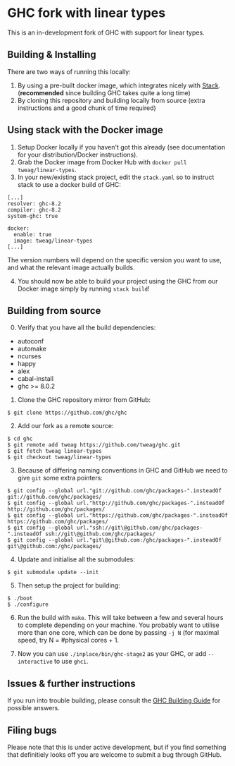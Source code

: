 # GHC fork with linear types

This is an in-development fork of GHC with support for linear types.

## Building & Installing

There are two ways of running this locally:

1. By using a pre-built docker image, which integrates nicely
   with [Stack](https://www.haskellstack.org/). (**recommended** since
   building GHC takes quite a long time)
2. By cloning this repository and building locally from source (extra
   instructions and a good chunk of time required)

## Using stack with the Docker image 

1. Setup Docker locally if you haven't got this already (see
   documentation for your distribution/Docker instructions).
2. Grab the Docker image from Docker Hub with `docker pull tweag/linear-types`.
3. In your new/existing stack project, edit the `stack.yaml` so to
   instruct stack to use a docker build of GHC:

```
[...]
resolver: ghc-8.2
compiler: ghc-8.2
system-ghc: true

docker:
  enable: true
  image: tweag/linear-types
[...]
```

The version numbers will depend on the specific version you want to
use, and what the relevant image actually builds.

4. You should now be able to build your project using the GHC from our
   Docker image simply by running `stack build`!


## Building from source

0. Verify that you have all the build dependencies:
  * autoconf
  * automake
  * ncurses
  * happy
  * alex
  * cabal-install
  * ghc >= 8.0.2 

1. Clone the GHC repository mirror from GitHub: 

  ```
  $ git clone https://github.com/ghc/ghc
  ```

2. Add our fork as a remote source:

  ```
  $ cd ghc
  $ git remote add tweag https://github.com/tweag/ghc.git
  $ git fetch tweag linear-types
  $ git checkout tweag/linear-types
  ```

3. Because of differing naming conventions in GHC and GitHub we need to give `git` some extra pointers:

  ```
  $ git config --global url."git://github.com/ghc/packages-".insteadOf     git://github.com/ghc/packages/
  $ git config --global url."http://github.com/ghc/packages-".insteadOf    http://github.com/ghc/packages/
  $ git config --global url."https://github.com/ghc/packages-".insteadOf   https://github.com/ghc/packages/
  $ git config --global url."ssh://git\@github.com/ghc/packages-".insteadOf ssh://git\@github.com/ghc/packages/
  $ git config --global url."git\@github.com:/ghc/packages-".insteadOf      git\@github.com:/ghc/packages/
  ```

4. Update and initialise all the submodules:

  ```
  $ git submodule update --init
  ```

5. Then setup the project for building:

  ```
  $ ./boot
  $ ./configure
  ```

6. Run the build with `make`. This will take between a few and several
   hours to complete depending on your machine. You probably want to
   utilise more than one core, which can be done by passing `-j N`
   (for maximal speed, try N = #physical cores + 1.

7. Now you can use `./inplace/bin/ghc-stage2` as your GHC, or add
   `--interactive` to use `ghci`.


## Issues & further instructions

If you run into trouble building, please consult
the
[GHC Building Guide](https://ghc.haskell.org/trac/ghc/wiki/Building)
for possible answers.

## Filing bugs

Please note that this is under active development, but if you find
something that definitiely looks off you are welcome to submit a bug
through GitHub.
